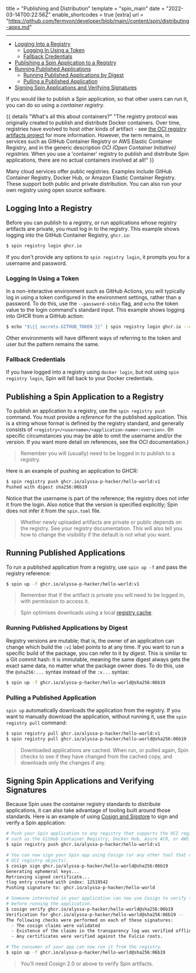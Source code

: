 title = "Publishing and Distribution"
template = "spin_main"
date = "2022-03-14T00:22:56Z"
enable_shortcodes = true
[extra]
url = "https://github.com/fermyon/developer/blob/main//content/spin/distributing-apps.md"

---
- [Logging Into a Registry](#logging-into-a-registry)
  - [Logging In Using a Token](#logging-in-using-a-token)
  - [Fallback Credentials](#fallback-credentials)
- [Publishing a Spin Application to a Registry](#publishing-a-spin-application-to-a-registry)
- [Running Published Applications](#running-published-applications)
  - [Running Published Applications by Digest](#running-published-applications-by-digest)
  - [Pulling a Published Application](#pulling-a-published-application)
- [Signing Spin Applications and Verifying Signatures](#signing-spin-applications-and-verifying-signatures)

If you would like to publish a Spin application, so that other users can run it, you can do so using a _container registry_.

{{ details "What's all this about containers?" "The registry protocol was originally created to publish and distribute Docker containers. Over time, registries have evolved to host other kinds of artifact - see [the OCI registry artifacts project](https://github.com/opencontainers/artifacts) for more information. However, the term remains, in services such as GitHub Container Registry or AWS Elastic Container Registry, and in the generic description _OCI (Open Container Initiative) registries_. When you use a 'container' registry to publish and distribute Spin applications, there are no actual containers involved at all!" }}

Many cloud services offer public registries.  Examples include GitHub Container Registry, Docker Hub, or Amazon Elastic Container Registry.  These support both public and private distribution.  You can also run your own registry using open source software.

## Logging Into a Registry

Before you can publish to a registry, or run applications whose registry artifacts are private, you must log in to the registry.  This example shows logging into the GitHub Container Registry, `ghcr.io`:

<!-- @selectiveCpy -->

```bash
$ spin registry login ghcr.io
```

If you don't provide any options to `spin registry login`, it prompts you for a username and password.

### Logging In Using a Token

In a non-interactive environment such as GitHub Actions, you will typically log in using a token configured in the environment settings, rather than a password.  To do this, use the `--password-stdin` flag, and `echo` the token value to the login command's standard input.  This example shows logging into GHCR from a GitHub action:

<!-- @noCpy -->

```bash
$ echo "$\{{ secrets.GITHUB_TOKEN }}" | spin registry login ghcr.io --username $\{{ github.actor }} --password-stdin
```

Other environments will have different ways of referring to the token and user but the pattern remains the same.

### Fallback Credentials

If you have logged into a registry using `docker login`, but not using `spin registry login`, Spin will fall back to your Docker credentials.

## Publishing a Spin Application to a Registry

To publish an application to a registry, use the `spin registry push` command.  You must provide a _reference_ for the published application.  This is a string whose format is defined by the registry standard, and generally consists of `<registry>/<username>/<application-name>:<version>`.  (In specific circumstances you may be able to omit the username and/or the version.  If you want more detail on references, see the OCI documentation.)

> Remember you will (usually) need to be logged in to publish to a registry.

Here is an example of pushing an application to GHCR:

<!-- @nocpy -->

```bash
$ spin registry push ghcr.io/alyssa-p-hacker/hello-world:v1
Pushed with digest sha256:06b19
```

Notice that the username is part of the reference; the registry does not infer it from the login.  Also notice that the version is specified explicitly; Spin does not infer it from the `spin.toml` file.

> Whether newly uploaded artifacts are private or public depends on the registry.  See your registry documentation.  This will also tell you how to change the visibility if the default is not what you want.

## Running Published Applications

To run a published application from a registry, use `spin up -f` and pass the registry reference:

<!-- @nocpy -->

```bash
$ spin up -f ghcr.io/alyssa-p-hacker/hello-world:v1
```

> Remember that if the artifact is private you will need to be logged in, with permission to access it.

> Spin optimises downloads using a local [registry cache](/spin/cache).

### Running Published Applications by Digest

Registry versions are mutable; that is, the owner of an application can change which build the `:v1` label points to at any time.  If you want to run a specific build of the package, you can refer to it by _digest_.  This is similar to a Git commit hash: it is immutable, meaning the same digest always gets the exact same data, no matter what the package owner does.  To do this, use the `@sha256:...` syntax instead of the `:v...` syntax:

<!-- @nocpy -->

```bash
$ spin up -f ghcr.io/alyssa-p-hacker/hello-world@sha256:06b19
```

### Pulling a Published Application

`spin up` automatically downloads the application from the registry. If you want to manually download the application, without running it, use the `spin registry pull` command:

<!-- @nocpy -->

```bash
$ spin registry pull ghcr.io/alyssa-p-hacker/hello-world:v1
$ spin registry pull ghcr.io/alyssa-p-hacker/hello-world@sha256:06b19
```

> Downloaded applications are cached. When run, or pulled again, Spin checks to see if they have changed from the cached copy, and downloads only the changes if any.

## Signing Spin Applications and Verifying Signatures

Because Spin uses the container registry standards to distribute applications, it can also take advantage of tooling built around those standards.  Here is an example of using [Cosign and Sigstore](https://docs.sigstore.dev/cosign/overview/) to sign and verify a Spin application:

<!-- @nocpy -->

```bash
# Push your Spin application to any registry that supports the OCI registry artifacts,
# such as the GitHub Container Registry, Docker Hub, Azure ACR, or AWS ECR.
$ spin registry push ghcr.io/alyssa-p-hacker/hello-world:v1

# You can now sign your Spin app using Cosign (or any other tool that can sign
# OCI registry objects).
$ cosign sign ghcr.io/alyssa-p-hacker/hello-world@sha256:06b19
Generating ephemeral keys...
Retrieving signed certificate...
tlog entry created with index: 12519542
Pushing signature to: ghcr.io/alyssa-p-hacker/hello-world

# Someone interested in your application can now use Cosign to verify the signature
# before running the application.
$ cosign verify ghcr.io/alyssa-p-hacker/hello-world@sha256:06b19
Verification for ghcr.io/alyssa-p-hacker/hello-world@sha256:06b19 --
The following checks were performed on each of these signatures:
  - The cosign claims were validated
  - Existence of the claims in the transparency log was verified offline
  - Any certificates were verified against the Fulcio roots.

# The consumer of your app can now run it from the registry.
$ spin up -f ghcr.io/alyssa-p-hacker/hello-world@sha256:06b19
```

> You'll need Cosign 2.0 or above to verify Spin artifacts.

